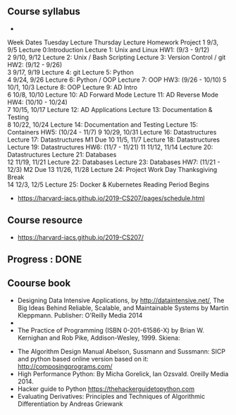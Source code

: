 ## Course syllabus 
+ 
﻿Week	Dates	Tuesday Lecture	Thursday Lecture	Homework	Project
1	9/3, 9/5	Lecture 0:Introduction	Lecture 1: Unix and Linux	HW1: (9/3 - 9/12)	
2	9/10, 9/12	Lecture 2: Unix / Bash Scripting	Lecture 3: Version Control / git	HW2: (9/12 - 9/26)	
3	9/17, 9/19	Lecture 4: git	Lecture 5: Python		
4	9/24, 9/26	Lecture 6: Python / OOP	Lecture 7: OOP	HW3: (9/26 - 10/10)	
5	10/1, 10/3	Lecture 8: OOP	Lecture 9: AD Intro		
6	10/8, 10/10	Lecture 10: AD Forward Mode	Lecture 11: AD Reverse Mode	HW4: (10/10 - 10/24)	
7	10/15, 10/17	Lecture 12: AD Applications	Lecture 13: Documentation & Testing		
8	10/22, 10/24	Lecture 14: Documentation and Testing	Lecture 15: Containers	HW5: (10/24 - 11/7)	
9	10/29, 10/31	Lecture 16: Datastructures	Lecture 17: Datastructures		M1 Due
10	11/5, 11/7	Lecture 18: Datastructures	Lecture 19: Datastructures	HW6: (11/7 - 11/21)	
11	11/12, 11/14	Lecture 20: Datastructures	Lecture 21: Databases		
12	11/19, 11/21	Lecture 22: Databases	Lecture 23: Databases	HW7: (11/21 - 12/3)	M2 Due
13	11/26, 11/28	Lecture 24: Project Work Day	Thanksgiving Break		
14	12/3, 12/5	Lecture 25: Docker & Kubernetes	Reading Period Begins	


+ https://harvard-iacs.github.io/2019-CS207/pages/schedule.html


## Course resource 
+ https://harvard-iacs.github.io/2019-CS207/

## Progress : DONE 




## Coourse book 
+ Designing Data Intensive Applications, by http://dataintensive.net/, The Big Ideas Behind Reliable, Scalable, and Maintainable Systems by Martin Kleppmann. Publisher: O'Reilly Media 2014
+ 
+ The Practice of Programming (ISBN 0-201-61586-X) by Brian W. Kernighan and Rob Pike, Addison-Wesley, 1999.
Skiena: 
- The Algorithm Design Manual
Abelson, Sussmann and Sussmann: SICP and python based online version based on it: http://composingprograms.com/
- High Performance Python: By Micha Gorelick, Ian Ozsvald. Oreilly Media 2014.
- Hacker guide to Python https://thehackerguidetopython.com
- Evaluating Derivatives: Principles and Techniques of Algorithmic Differentiation by Andreas Griewank


